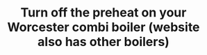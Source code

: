 ---
layout: link
link_url: https://www.theheatinghub.co.uk/articles/Worcester-hot-water-preheat
title: Turn off the preheat on your Worcester combi boiler (website also has other boilers)
source: The Heating Hub
card: Turn off hot water preheat
petal: 
task: 
---